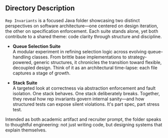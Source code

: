 ##  Directory Description

`Rep Invariants` is a focused Java folder showcasing two distinct perspectives on software architecture—one centered on design iteration, the other on specification enforcement. Each suite stands alone, yet both contribute to a shared theme: code clarity through structure and discipline.

- **Queue Selection Suite**  
  A modular experiment in refining selection logic across evolving queue-handling classes. From brittle base implementations to strategy-powered, generic structures, it chronicles the transition toward flexible, decoupled design. Think of it as an architectural time-lapse: each file captures a stage of growth.

- **Stack Suite**  
  A targeted look at correctness via abstraction enforcement and fault isolation. One stack behaves. One stack deliberately breaks. Together, they reveal how rep invariants govern internal sanity—and how structured tests can expose silent violations. It's part spec, part stress test.

Intended as both academic artifact and recruiter prompt, the folder speaks to thoughtful engineering: not just writing code, but designing systems that explain themselves.
